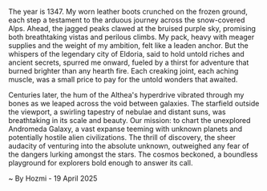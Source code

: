 
The year is 1347.  My worn leather boots crunched on the frozen ground, each step a testament to the arduous journey across the snow-covered Alps.  Ahead, the jagged peaks clawed at the bruised purple sky, promising both breathtaking vistas and perilous climbs.  My pack, heavy with meager supplies and the weight of my ambition, felt like a leaden anchor.  But the whispers of the legendary city of Eldoria, said to hold untold riches and ancient secrets, spurred me onward, fueled by a thirst for adventure that burned brighter than any hearth fire.  Each creaking joint, each aching muscle, was a small price to pay for the untold wonders that awaited.

Centuries later, the hum of the Althea's hyperdrive vibrated through my bones as we leaped across the void between galaxies.  The starfield outside the viewport, a swirling tapestry of nebulae and distant suns, was breathtaking in its scale and beauty.  Our mission: to chart the unexplored Andromeda Galaxy, a vast expanse teeming with unknown planets and potentially hostile alien civilizations.  The thrill of discovery, the sheer audacity of venturing into the absolute unknown, outweighed any fear of the dangers lurking amongst the stars. The cosmos beckoned, a boundless playground for explorers bold enough to answer its call.

~ By Hozmi - 19 April 2025

